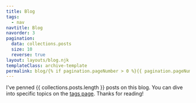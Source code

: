 ```yaml
---
title: Blog
tags:
  - nav
navtitle: Blog
navorder: 3
pagination:
  data: collections.posts
  size: 10
  reverse: true
layout: layouts/blog.njk
templateClass: archive-template
permalink: blog/{% if pagination.pageNumber > 0 %}{{ pagination.pageNumber }}/{% endif %}index.html
---
```


I've penned {{ collections.posts.length }} posts on this blog. You can dive into specific topics on the <a href="{{ '/tags/' | url }}">tags page</a>. Thanks for reading!
